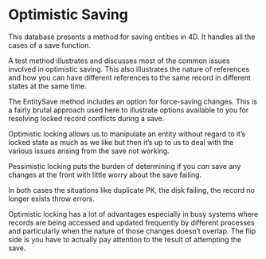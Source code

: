 # Optimistic Saving

This database presents a method for saving entities in 4D. It handles all the cases of a save function. 

A test method illustrates and discusses most of the common issues involved in optimistic saving. This also illustrates the nature of references and how you can have different references to the same record in different states at the same time. 

The EntitySave method includes an option for force-saving changes. This is a fairly brutal approach used here to illustrate options available to you for resolving locked record conflicts during a save. 

Optimistic locking allows us to manipulate an entity without regard to it’s locked state as much as we like but then it’s up to us to deal with the various issues arising from the save not working.

Pessimistic locking puts the burden of determining if you _can_ save any changes at the front with little worry about the save failing.

In both cases the situations like duplicate PK, the disk failing, the record no longer exists throw errors.

Optimistic locking has a lot of advantages especially in busy systems where records are being accessed and updated frequently by different processes and particularly when the nature of those changes doesn’t overlap. The flip side is you have to actually pay attention to the result of attempting the save.
